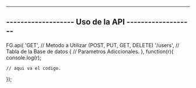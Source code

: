 ---------------------------------------------------------
-------------------   Uso de la API   -------------------
---------------------------------------------------------
FG.api(
	'GET', // Metodo a Utilizar (POST, PUT, GET, DELETE)
	'/users', // Tabla de la Base de datos
	{
		// Parametros Adiccionales.
	}, function(r){
	console.log(r);
	
	// aqui va el codigo.
});